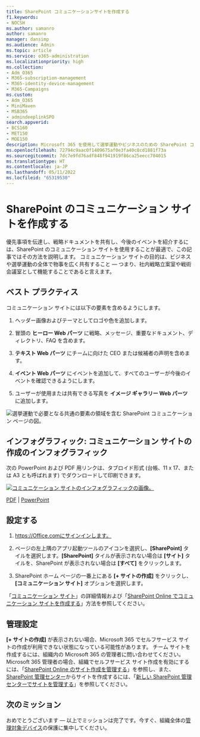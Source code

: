 ```yaml
---
title: SharePoint​​ コミュニケーションサイトを作成する
f1.keywords:
- NOCSH
ms.author: samanro
author: samanro
manager: dansimp
ms.audience: Admin
ms.topic: article
ms.service: o365-administration
ms.localizationpriority: high
ms.collection:
- Adm_O365
- M365-subscription-management
- M365-identity-device-management
- M365-Campaigns
ms.custom:
- Adm_O365
- MiniMaven
- MSB365
- admindeeplinkSPO
search.appverid:
- BCS160
- MET150
- MOE150
description: Microsoft 365 を使用して選挙運動やビジネスのための SharePoint コミュニケーション サイトを作成し、不適切なファイル共有によるマルウェアやその他の脅威からのサイバー攻撃や侵入からチームを保護する理由と方法について説明します。
ms.openlocfilehash: 72794c9aac0f1409675af0e3fa40c8cd1881f73a
ms.sourcegitcommit: 7dc7e9fd76adf848f941919f86ca25eecc704015
ms.translationtype: HT
ms.contentlocale: ja-JP
ms.lasthandoff: 05/11/2022
ms.locfileid: "65319530"
---
```

# <a name="create-a-communications-site-in-sharepoint"></a>SharePoint のコミュニケーション サイトを作成する

優先事項を伝達し、戦略ドキュメントを共有し、今後のイベントを紹介するには、SharePoint のコミュニケーション サイトを使用することが最適で、この記事ではその方法を説明します。 コミュニケーション サイトの目的は、ビジネスや選挙運動の全体で物事を広く共有すること &mdash; つまり、社内戦略立案室や戦術会議室として機能することであると言えます。 

## <a name="best-practices"></a>ベスト プラクティス

コミュニケーション サイトには以下の要素を含めるようにします。

1. ヘッダー画像およびテーマとしてロゴや色を追加します。

2. 冒頭の **ヒーロー Web パーツ** に戦略、メッセージ、重要なドキュメント、ディレクトリ、FAQ を含めます。

3. **テキスト Web パーツ** にチームに向けた CEO または候補者の声明を含めます。

4. **イベント Web パーツ** にイベントを追加して、すべてのユーザーが今後のイベントを確認できるようにします。

5. ユーザーが使用または共有できる写真を **イメージ ギャラリー Web パーツ** に追加します。

![選挙運動で必要となる共通の要素の領域を含む SharePoint コミュニケーション ページの図。](../media/m365-democracy-comms-site.png)

## <a name="infographic-create-a-communications-site-infographic"></a>インフォグラフィック: コミュニケーション サイトの作成のインフォグラフィック

次の PowerPoint および PDF 用リンクは、タブロイド形式 (台帳、11 x 17、または A3 とも呼ばれます) でダウンロードして印刷できます。

[![コミュニケーション サイトのインフォグラフィックの画像。](../media/M365-Campaigns-CreateCommunicationSite-358-201.png)](https://download.microsoft.com/download/3/f/f/3ff49b41-e5a4-4993-a00c-7f791a80b627/M365CampaignsCreateCommunicationSite.pdf)

[PDF](https://download.microsoft.com/download/3/f/f/3ff49b41-e5a4-4993-a00c-7f791a80b627/M365CampaignsCreateCommunicationSite.pdf) | [PowerPoint](https://download.microsoft.com/download/3/f/f/3ff49b41-e5a4-4993-a00c-7f791a80b627/M365CampaignsCreateCommunicationSite.pptx)

## <a name="set-it-up"></a>設定する

1. https://Office.comにサインインします。

2. ページの左上隅のアプリ起動ツールのアイコンを選択し、**[SharePoint]** タイルを選択します。**[SharePoint]** タイルが表示されない場合は **[サイト]** タイルを、SharePoint が表示されない場合は **[すべて]** をクリックします。

3. SharePoint ホーム ページの一番上にある **[+ サイトの作成]** をクリックし、**[コミュニケーション サイト]** オプションを選択します。

「[コミュニケーション サイト](https://support.office.com/article/What-is-a-SharePoint-communication-site-94A33429-E580-45C3-A090-5512A8070732)」の詳細情報および「[SharePoint Online でコミュニケーション サイトを作成する](https://support.microsoft.com/en-us/office/create-a-communication-site-in-sharepoint-online-7fb44b20-a72f-4d2c-9173-fc8f59ba50eb)」方法を参照してください。

## <a name="admin-settings"></a>管理設定

**[+ サイトの作成]** が表示されない場合、Microsoft 365 でセルフサービス サイトの作成が利用できない状態になっている可能性があります。 チーム サイトを作成するには、組織内の Microsoft 365 の管理者に問い合わせてください。 Microsoft 365 管理者の場合、組織でセルフサービス サイト作成を有効にするには、「[SharePoint Online のサイト作成を管理する](/sharepoint/manage-site-creation)」を参照し、また、<a href="https://go.microsoft.com/fwlink/?linkid=2185219" target="_blank">SharePoint 管理センター</a>からサイトを作成するには、「[新しい SharePoint 管理センターでサイトを管理する](/sharepoint/manage-sites-in-new-admin-center)」を参照してください。

## <a name="next-mission"></a>次のミッション

おめでとうございます &mdash; 以上でミッションは完了です。今すぐ、組織全体の[管理対象デバイス](m365bp-protect-devices.md)の保護に集中してください。